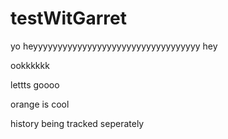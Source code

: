 # testWitGarret
yo
heyyyyyyyyyyyyyyyyyyyyyyyyyyyyyyyyyy
hey

ookkkkkk



lettts goooo

orange is cool


history being tracked seperately